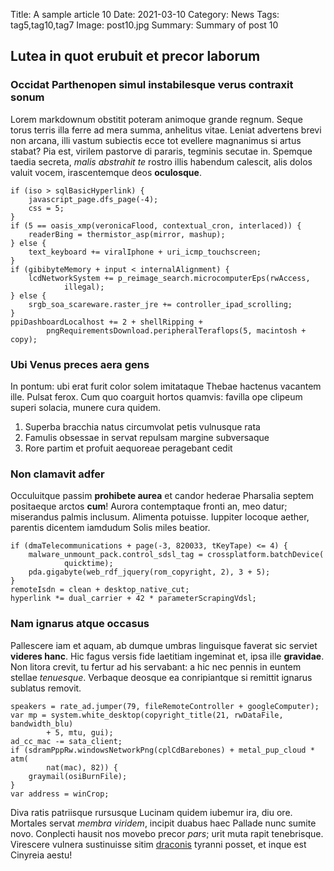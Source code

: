 Title: A sample article 10
Date: 2021-03-10
Category: News
Tags: tag5,tag10,tag7
Image: post10.jpg
Summary: Summary of post 10

## Lutea in quot erubuit et precor laborum

### Occidat Parthenopen simul instabilesque verus contraxit sonum

Lorem markdownum obstitit poteram animoque grande regnum. Seque torus terris
illa ferre ad mera summa, anhelitus vitae. Leniat advertens brevi non arcana,
illi vastum subiectis ecce tot evellere magnanimus si artus stabat? Pia est,
virilem pastorve di pararis, tegminis secutae in. Spemque taedia secreta, *malis
abstrahit te* rostro illis habendum calescit, alis dolos valuit vocem,
irascentemque deos **oculosque**.

    if (iso > sqlBasicHyperlink) {
        javascript_page.dfs_page(-4);
        css = 5;
    }
    if (5 == oasis_xmp(veronicaFlood, contextual_cron, interlaced)) {
        readerBing = thermistor_asp(mirror, mashup);
    } else {
        text_keyboard += viralIphone + uri_icmp_touchscreen;
    }
    if (gibibyteMemory + input < internalAlignment) {
        lcdNetworkSystem += p_reimage_search.microcomputerEps(rwAccess,
                illegal);
    } else {
        srgb_soa_scareware.raster_jre += controller_ipad_scrolling;
    }
    ppiDashboardLocalhost += 2 + shellRipping +
            pngRequirementsDownload.peripheralTeraflops(5, macintosh + copy);

### Ubi Venus preces aera gens

In pontum: ubi erat furit color solem imitataque Thebae hactenus vacantem ille.
Pulsat ferox. Cum quo coarguit hortos quamvis: favilla ope clipeum superi
solacia, munere cura quidem.

1. Superba bracchia natus circumvolat petis vulnusque rata
2. Famulis obsessae in servat repulsam margine subversaque
3. Rore partim et profuit aequoreae peragebant cedit

### Non clamavit adfer

Occuluitque passim **prohibete aurea** et candor hederae Pharsalia septem
positaeque arctos **cum**! Aurora contemptaque fronti an, meo datur; miserandus
palmis inclusum. Alimenta potuisse. Iuppiter locoque aether, parentis dicentem
iamdudum Solis miles beatior.

    if (dmaTelecommunications + page(-3, 820033, tKeyTape) <= 4) {
        malware_unmount_pack.control_sdsl_tag = crossplatform.batchDevice(
                quicktime);
        pda.gigabyte(web_rdf_jquery(rom_copyright, 2), 3 + 5);
    }
    remoteIsdn = clean + desktop_native_cut;
    hyperlink *= dual_carrier + 42 * parameterScrapingVdsl;

### Nam ignarus atque occasus

Pallescere iam et aquam, ab dumque umbras linguisque faverat sic serviet
**videres hanc**. Hic fagus versis fide laetitiam ingeminat et, ipsa ille
**gravidae**. Non litora crevit, tu fertur ad his servabant: a hic nec pennis in
euntem stellae *tenuesque*. Verbaque deosque ea conripiantque si remittit
ignarus sublatus removit.

    speakers = rate_ad.jumper(79, fileRemoteController + googleComputer);
    var mp = system.white_desktop(copyright_title(21, rwDataFile, bandwidth_blu)
            + 5, mtu, gui);
    ad_cc_mac -= sata_client;
    if (sdramPppRw.windowsNetworkPng(cplCdBarebones) + metal_pup_cloud * atm(
            nat(mac), 82)) {
        graymail(osiBurnFile);
    }
    var address = winCrop;

Diva ratis patriisque rursusque Lucinam quidem iubemur ira, diu ore. Mortales
servat *membra viridem*, incipit duabus haec Pallade nunc sumite novo. Conplecti
hausit nos movebo precor *pars*; urit muta rapit tenebrisque. Virescere vulnera
sustinuisse sitim [draconis](http://www.dum-vivo.net/) tyranni posset, et inque
est Cinyreia aestu!
